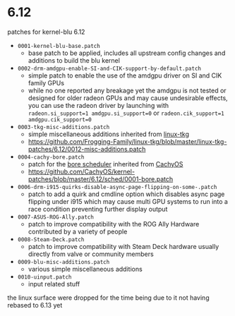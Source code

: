# 6.12

patches for kernel-blu 6.12

- `0001-kernel-blu-base.patch`
	- base patch to be applied, includes all upstream config changes and additions to build the blu kernel
- `0002-drm-amdgpu-enable-SI-and-CIK-support-by-default.patch`
	- simple patch to enable the use of the amdgpu driver on SI and CIK family GPUs
	- while no one reported any breakage yet the amdgpu is not tested or designed for older radeon GPUs and may cause undesirable effects, you can use the radeon driver by launching with `radeon.si_support=1 amdgpu.si_support=0` or `radeon.cik_support=1 amdgpu.cik_support=0`
- `0003-tkg-misc-additions.patch`
	- simple miscellaneous additions inherited from [linux-tkg](https://github.com/Frogging-Family/linux-tkg/tree/master)
	- https://github.com/Frogging-Family/linux-tkg/blob/master/linux-tkg-patches/6.12/0012-misc-additions.patch 
- `0004-cachy-bore.patch`
	- patch for the [bore scheduler](https://github.com/firelzrd/bore-scheduler) inherited from [CachyOS](https://cachyos.org/)
	- https://github.com/CachyOS/kernel-patches/blob/master/6.12/sched/0001-bore.patch
- `0006-drm-i915-quirks-disable-async-page-flipping-on-some-.patch`
	- patch to add a quirk and cmdline option which disables async page flipping under i915 which may cause multi GPU systems to run into a race condition preventing further display output
- `0007-ASUS-ROG-Ally.patch`
	- patch to improve compatibility with the ROG Ally Hardware contributed by a variety of people
- `0008-Steam-Deck.patch`
	- patch to improve compatibility with Steam Deck hardware usually directly from valve or community members
- `0009-blu-misc-additions.patch`
	- various simple miscellaneous additions
- `0010-uinput.patch`
    - input related stuff

the linux surface were dropped for the time being due to it not having rebased to 6.13 yet